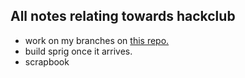 ## All notes relating towards hackclub
- work on my branches on [this repo.](https://github.com/OtterCodes101/programmer-socks-ysws)
- build sprig once it arrives.
- scrapbook
